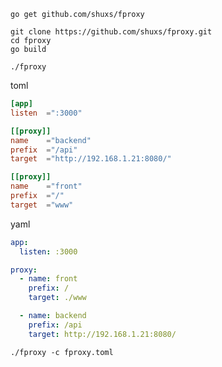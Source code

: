 

```shell
go get github.com/shuxs/fproxy
```

```shell
git clone https://github.com/shuxs/fproxy.git
cd fproxy
go build

./fproxy 
```

toml 

```toml
[app]
listen  =":3000"

[[proxy]]
name    ="backend"
prefix  ="/api"
target  ="http://192.168.1.21:8080/"

[[proxy]]
name    ="front"
prefix  ="/"
target  ="www"
```

yaml

```yaml
app:
  listen: :3000

proxy:
  - name: front
    prefix: /
    target: ./www

  - name: backend
    prefix: /api
    target: http://192.168.1.21:8080/
```

```shell
./fproxy -c fproxy.toml
```
